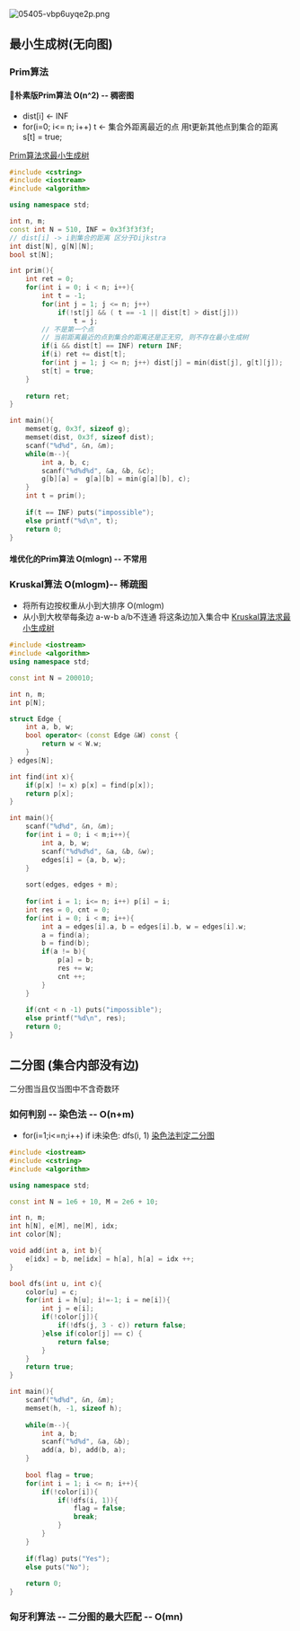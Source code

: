 ![05405-vbp6uyqe2p.png](http://images.zshaopingb.cn/2019/07/3596239028.png)
## 最小生成树(无向图)
### Prim算法
#### 朴素版Prim算法 O(n^2) -- 稠密图
- dist[i] <- INF
- for(i=0; i<= n; i++) 
    t <- 集合外距离最近的点
    用t更新其他点到集合的距离
    s[t] = true;

[Prim算法求最小生成树](https://www.acwing.com/problem/content/860/)
``` C++
#include <cstring>
#include <iostream>
#include <algorithm>

using namespace std;

int n, m;
const int N = 510, INF = 0x3f3f3f3f;
// dist[i] -> i到集合的距离 区分于Dijkstra
int dist[N], g[N][N];
bool st[N];

int prim(){
    int ret = 0;
    for(int i = 0; i < n; i++){
        int t = -1;
        for(int j = 1; j <= n; j++)
            if(!st[j] && ( t == -1 || dist[t] > dist[j]))
                t = j;
        // 不是第一个点
        // 当前距离最近的点到集合的距离还是正无穷, 则不存在最小生成树
        if(i && dist[t] == INF) return INF;
        if(i) ret += dist[t];
        for(int j = 1; j <= n; j++) dist[j] = min(dist[j], g[t][j]);
        st[t] = true;
    }
    
    return ret;
}

int main(){
    memset(g, 0x3f, sizeof g);
    memset(dist, 0x3f, sizeof dist);
    scanf("%d%d", &n, &m);
    while(m--){
        int a, b, c;
        scanf("%d%d%d", &a, &b, &c);
        g[b][a] =  g[a][b] = min(g[a][b], c);
    }
    int t = prim();
    
    if(t == INF) puts("impossible");
    else printf("%d\n", t);
    return 0;
}
```
#### 堆优化的Prim算法 O(mlogn) -- 不常用
### Kruskal算法 O(mlogm)-- 稀疏图
- 将所有边按权重从小到大排序 O(mlogm)
- 从小到大枚举每条边 a-w-b
  a/b不连通 将这条边加入集合中 
[Kruskal算法求最小生成树](https://www.acwing.com/problem/content/861/)
``` C++
#include <iostream>
#include <algorithm>
using namespace std;

const int N = 200010;

int n, m;
int p[N];

struct Edge {
    int a, b, w;
    bool operator< (const Edge &W) const {
        return w < W.w;
    }
} edges[N];

int find(int x){
    if(p[x] != x) p[x] = find(p[x]);
    return p[x];
}

int main(){
    scanf("%d%d", &n, &m);
    for(int i = 0; i < m;i++){
        int a, b, w;
        scanf("%d%d%d", &a, &b, &w);
        edges[i] = {a, b, w};
    }
    
    sort(edges, edges + m);
    
    for(int i = 1; i<= n; i++) p[i] = i;
    int res = 0, cnt = 0;
    for(int i = 0; i < m; i++){
        int a = edges[i].a, b = edges[i].b, w = edges[i].w;
        a = find(a);
        b = find(b);
        if(a != b){
            p[a] = b;
            res += w;
            cnt ++;
        }
    }
    
    if(cnt < n -1) puts("impossible");
    else printf("%d\n", res);
    return 0;
}
```
## 二分图 (集合内部没有边)
二分图当且仅当图中不含奇数环
### 如何判别 -- 染色法 -- O(n+m)
- for(i=1;i<=n;i++)
    if i未染色:
    dfs(i, 1)
[染色法判定二分图](https://www.acwing.com/problem/content/862/)
``` C++
#include <iostream>
#include <cstring>
#include <algorithm>

using namespace std;

const int N = 1e6 + 10, M = 2e6 + 10;

int n, m;
int h[N], e[M], ne[M], idx;
int color[N];

void add(int a, int b){
    e[idx] = b, ne[idx] = h[a], h[a] = idx ++;
}

bool dfs(int u, int c){
    color[u] = c;
    for(int i = h[u]; i!=-1; i = ne[i]){
        int j = e[i];
        if(!color[j]){
            if(!dfs(j, 3 - c)) return false;
        }else if(color[j] == c) {
            return false;
        }
    }
    return true;
}

int main(){
    scanf("%d%d", &n, &m);
    memset(h, -1, sizeof h);
    
    while(m--){
        int a, b;
        scanf("%d%d", &a, &b);
        add(a, b), add(b, a);
    }
    
    bool flag = true;
    for(int i = 1; i <= n; i++){
        if(!color[i]){
            if(!dfs(i, 1)){
                flag = false;
                break;
            }
        }
    }
    
    if(flag) puts("Yes");
    else puts("No");
    
    return 0;
}
```
### 匈牙利算法 -- 二分图的最大匹配 -- O(mn)